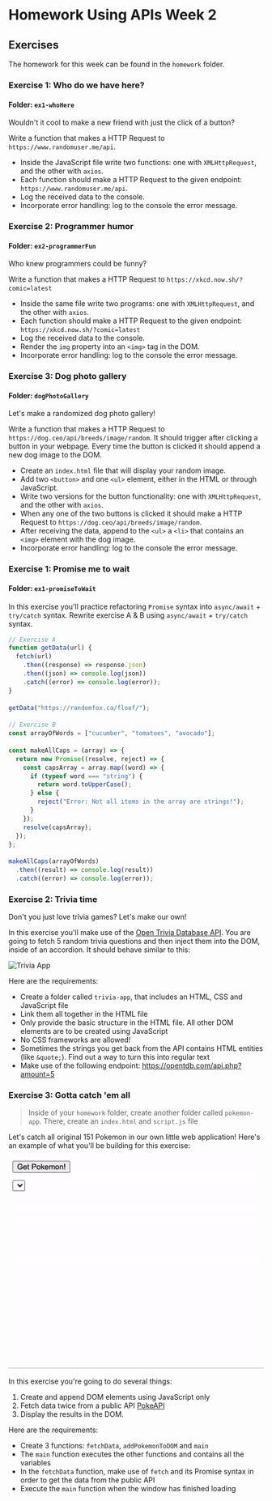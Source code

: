 # Homework Using APIs Week 2

## Exercises

The homework for this week can be found in the `homework` folder.

### Exercise 1: Who do we have here?

#### Folder: `ex1-whoHere`

Wouldn't it cool to make a new friend with just the click of a button?

Write a function that makes a HTTP Request to `https://www.randomuser.me/api`.

- Inside the JavaScript file write two functions: one with `XMLHttpRequest`, and the other with `axios`.
- Each function should make a HTTP Request to the given endpoint: `https://www.randomuser.me/api`.
- Log the received data to the console.
- Incorporate error handling: log to the console the error message.

### Exercise 2: Programmer humor

#### Folder: `ex2-programmerFun`

Who knew programmers could be funny?

Write a function that makes a HTTP Request to `https://xkcd.now.sh/?comic=latest`

- Inside the same file write two programs: one with `XMLHttpRequest`, and the other with `axios`.
- Each function should make a HTTP Request to the given endpoint: `https://xkcd.now.sh/?comic=latest`
- Log the received data to the console.
- Render the `img` property into an `<img>` tag in the DOM.
- Incorporate error handling: log to the console the error message.

### Exercise 3: Dog photo gallery

#### Folder: `dogPhotoGallery`

Let's make a randomized dog photo gallery!

Write a function that makes a HTTP Request to `https://dog.ceo/api/breeds/image/random`. It should trigger after clicking a button in your webpage. Every time the button is clicked it should append a new dog image to the DOM.

- Create an `index.html` file that will display your random image.
- Add two `<button>` and one `<ul>` element, either in the HTML or through JavaScript.
- Write two versions for the button functionality: one with `XMLHttpRequest`, and the other with `axios`.
- When any one of the two buttons is clicked it should make a HTTP Request to `https://dog.ceo/api/breeds/image/random`.
- After receiving the data, append to the `<ul>` a `<li>` that contains an `<img>` element with the dog image.
- Incorporate error handling: log to the console the error message.

### Exercise 1: Promise me to wait

#### Folder: `ex1-promiseToWait`

In this exercise you'll practice refactoring `Promise` syntax into `async/await` + `try/catch` syntax. Rewrite exercise A & B using `async/await` + `try/catch` syntax.

```js
// Exercise A
function getData(url) {
  fetch(url)
    .then((response) => response.json)
    .then((json) => console.log(json))
    .catch((error) => console.log(error));
}

getData("https://randomfox.ca/floof/");

// Exercise B
const arrayOfWords = ["cucumber", "tomatoes", "avocado"];

const makeAllCaps = (array) => {
  return new Promise((resolve, reject) => {
    const capsArray = array.map((word) => {
      if (typeof word === "string") {
        return word.toUpperCase();
      } else {
        reject("Error: Not all items in the array are strings!");
      }
    });
    resolve(capsArray);
  });
};

makeAllCaps(arrayOfWords)
  .then((result) => console.log(result))
  .catch((error) => console.log(error));
```

### Exercise 2: Trivia time

Don't you just love trivia games? Let's make our own!

In this exercise you'll make use of the [Open Trivia Database API](https://opentdb.com/). You are going to fetch 5 random trivia questions and then inject them into the DOM, inside of an accordion. It should behave similar to this:

![Trivia App](./../assets/trivia-app.gif)

Here are the requirements:

- Create a folder called `trivia-app`, that includes an HTML, CSS and JavaScript file
- Link them all together in the HTML file
- Only provide the basic structure in the HTML file. All other DOM elements are to be created using JavaScript
- No CSS frameworks are allowed!
- Sometimes the strings you get back from the API contains HTML entities (like `&quote;`). Find out a way to turn this into regular text
- Make use of the following endpoint: <https://opentdb.com/api.php?amount=5>

### Exercise 3: Gotta catch 'em all

> Inside of your `homework` folder, create another folder called `pokemon-app`. There, create an `index.html` and `script.js` file

Let's catch all original 151 Pokemon in our own little web application! Here's an example of what you'll be building for this exercise:

![Pokemon App](../../assets/pokemon-app.gif)

In this exercise you're going to do several things:

1. Create and append DOM elements using JavaScript only
2. Fetch data twice from a public API [PokeAPI](https://pokeapi.co/)
3. Display the results in the DOM.

Here are the requirements:

- Create 3 functions: `fetchData`, `addPokemonToDOM` and `main`
- The `main` function executes the other functions and contains all the variables
- In the `fetchData` function, make use of `fetch` and its Promise syntax in order to get the data from the public API
- Execute the `main` function when the window has finished loading
